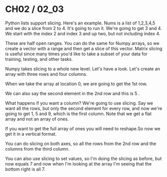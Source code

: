 # CH02 / 02_03

Python lists support slicing. Here's an example. Nums is a list of 1,2,3,4,5 and we do a slice from 2 to 4. It's going to run it. We're going to get 3 and 4. We start with the index 2 and index 3 and up two, but not including index 4.

These are half open ranges. You can do the same for Numpy arrays, so we create a vector with a range and then get a slice of this vector. Matrix slicing is useful since many times you'd like to take a subset of your data for training, testing, and other tasks.

Numpy takes slicing to a whole new level. Let's have a look. Let's create an array with three rows and four columns.

When we take the array at location 0, we are going to get the 1st row.

We can also say the second element in the 2nd row and this is 5 .

What happens if you want a column? We're going to use slicing. Say we want all the rows, but only the second element for every row, and now we're going to get 1, 5 and 9, which is the first column. Note that we get a flat array and not an array of ones.

If you want to get the full array of ones you will need to reshape.So now we get it in a vertical format.

You can do slicing on both axes, so all the rows from the 2nd row and the columns from the third column.

You can also use slicing to set values, so I'm doing the slicing as before, but now equals 7 and now when I'm looking at the array I'm seeing that the bottom right is all 7.
